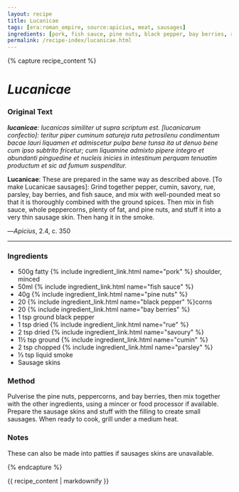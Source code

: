 ```yaml
---
layout: recipe
title: Lucanicae
tags: [era:roman_empire, source:apicius, meat, sausages]
ingredients: [pork, fish sauce, pine nuts, black pepper, bay berries, rue, savoury, cumin, parsley]
permalink: /recipe-index/lucanicae.html
---
```


{% capture recipe_content %}
# *Lucanicae*

### Original Text
***lucanicae**: lucanicas similiter ut supra scriptum est. [lucanicarum confectio]: teritur piper cuminum satureja ruta petrosilenu condimentum bacae lauri liquamen et admiscetur pulpa bene tunsa ita ut denuo bene cum ipso subtrito fricetur; cum liquamine admixto pipere integro et abundanti pinguedine et nucleis inicies in intestinum perquam tenuatim productum et sic ad fumum suspenditur.*

**Lucanicae**: These are prepared in the same way as described above. [To make Lucanicae sausages]: Grind together pepper, cumin, savory, rue, parsley, bay berries, and fish sauce, and mix with well-pounded meat so that it is thoroughly combined with the ground spices. Then mix in fish sauce, whole peppercorns, plenty of fat, and pine nuts, and stuff it into a very thin sausage skin. Then hang it in the smoke.

—*Apicius*, 2.4, c. 350

___

<!-- TODO: Add description paragraph about Lucanicae sausages and their origin -->

### Ingredients
- 500g fatty {% include ingredient_link.html name="pork" %} shoulder, minced
- 50ml {% include ingredient_link.html name="fish sauce" %}
- 40g {% include ingredient_link.html name="pine nuts" %}
- 20 {% include ingredient_link.html name="black pepper" %}corns
- 20 {% include ingredient_link.html name="bay berries" %}
- 1 tsp ground black pepper
- 1 tsp dried {% include ingredient_link.html name="rue" %}
- 2 tsp dried {% include ingredient_link.html name="savoury" %}
- 1½ tsp ground {% include ingredient_link.html name="cumin" %}
- 2 tsp chopped {% include ingredient_link.html name="parsley" %}
- ⅓ tsp liquid smoke
- Sausage skins

### Method
Pulverise the pine nuts, peppercorns, and bay berries, then mix together with the other ingredients, using a mincer or food processor if available. Prepare the sausage skins and stuff with the filling to create small sausages. When ready to cook, grill under a medium heat.

### Notes
These can also be made into patties if sausages skins are unavailable.

{% endcapture %}

{{ recipe_content | markdownify }} 